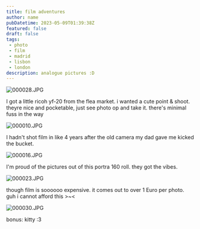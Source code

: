 ```yaml
---
title: film adventures
author: name
pubDatetime: 2023-05-09T01:39:38Z
featured: false
draft: false
tags:
 - photo
 - film
 - madrid
 - lisbon
 - london
description: analogue pictures :D
---
```



![000028.JPG](/img/fa1/000028.JPG)

I got a little ricoh yf-20 from the flea market. i wanted a cute point & shoot. theyre nice and pocketable, just see photo op and take it. there's minimal fuss in the way

![000010.JPG](/img/fa1/000010.JPG)

I hadn't shot film in like 4 years after the old camera my dad gave me kicked the bucket.

![000016.JPG](/img/fa1/000016.JPG)

I'm proud of the pictures out of this portra 160 roll. they got the vibes.

![000023.JPG](/img/fa1/000023.JPG)

though film is soooooo expensive. it comes out to over 1 Euro per photo. guh i cannot afford this >~<

![000030.JPG](/img/fa1/000030.JPG)

bonus: kitty :3 
